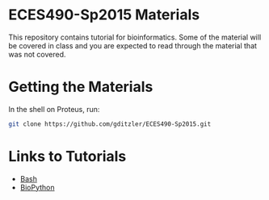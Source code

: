 # ECES490-Sp2015 Materials 

This repository contains tutorial for bioinformatics. Some of the material 
will be covered in class and you are expected to read through the material 
that was not covered. 


# Getting the Materials

In the shell on Proteus, run: 

```bash 
git clone https://github.com/gditzler/ECES490-Sp2015.git
```

# Links to Tutorials 

* [Bash](http://nbviewer.ipython.org/github/gditzler/ECES490-Sp2015/blob/master/bash/Bash-Tutorial.ipynb)
* [BioPython](http://nbviewer.ipython.org/github/gditzler/ECES490-Sp2015/blob/master/bash/Bash-Tutorial.ipynb)

